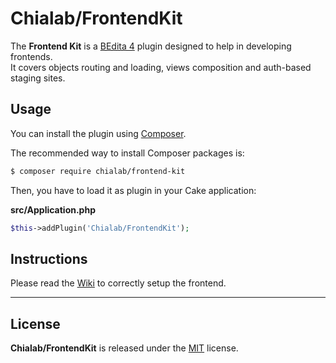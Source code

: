 # Chialab/FrontendKit

The **Frontend Kit** is a [BEdita 4](https://www.bedita.com/) plugin designed to help in developing frontends.  
It covers objects routing and loading, views composition and auth-based staging sites.

## Usage

You can install the plugin using [Composer](https://getcomposer.org).

The recommended way to install Composer packages is:

```sh
$ composer require chialab/frontend-kit
```

Then, you have to load it as plugin in your Cake application:

**src/Application.php**
```php
$this->addPlugin('Chialab/FrontendKit');
```

## Instructions

Please read the [Wiki](https://github.com/chialab/bedita-frontend-kit/wiki) to correctly setup the frontend.

---

## License

**Chialab/FrontendKit** is released under the [MIT](https://gitlab.com/chialab/bedita-frontend-kit/-/blob/main/LICENSE) license.

